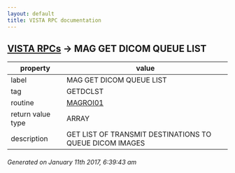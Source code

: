 ```yaml
---
layout: default
title: VISTA RPC documentation
---
```




## [VISTA RPCs](TableOfContent.md) &#8594; MAG GET DICOM QUEUE LIST 

 property | value 
--- | --- 
 label | MAG GET DICOM QUEUE LIST
 tag | GETDCLST
 routine | [MAGROI01](http://code.osehra.org/dox/Routine_MAGROI01_source.html)
 return value type | ARRAY
 description | GET LIST OF TRANSMIT DESTINATIONS TO QUEUE DICOM IMAGES




 ###### Generated on January 11th 2017, 6:39:43 am